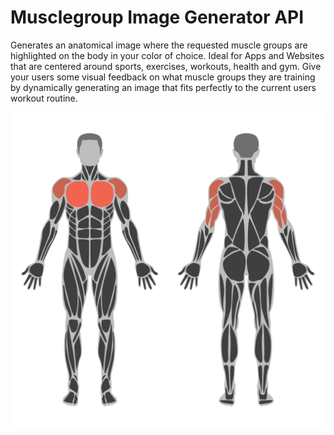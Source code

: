 # Musclegroup Image Generator API

Generates an anatomical image where the requested muscle groups are highlighted on the body in your color of choice. Ideal for Apps and Websites that are centered around sports, exercises, workouts, health and gym. Give your users some visual feedback on what muscle groups they are training by dynamically generating an image that fits perfectly to the current users workout routine.

![Example image](./example.png)
